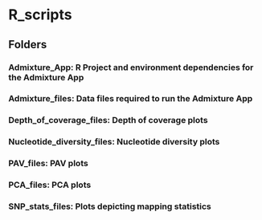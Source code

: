 # R_scripts

## Folders
### Admixture_App: R Project and environment dependencies for the Admixture App
### Admixture_files: Data files required to run the Admixture App
### Depth_of_coverage_files: Depth of coverage plots
### Nucleotide_diversity_files: Nucleotide diversity plots
### PAV_files: PAV plots
### PCA_files: PCA plots
### SNP_stats_files: Plots depicting mapping statistics
